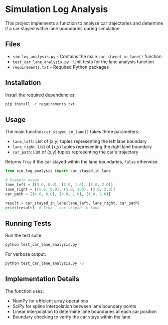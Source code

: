 # Simulation Log Analysis

This project implements a function to analyze car trajectories and determine if a car stayed within lane boundaries during simulation.

## Files

- `sim_log_analysis.py` - Contains the main `car_stayed_in_lane()` function
- `test_car_lane_analysis.py` - Unit tests for the lane analysis function
- `requirements.txt` - Required Python packages

## Installation

Install the required dependencies:

```bash
pip install -r requirements.txt
```

## Usage

The main function `car_stayed_in_lane()` takes three parameters:

- `lane_left`: List of (x,y) tuples representing the left lane boundary
- `lane_right`: List of (x,y) tuples representing the right lane boundary  
- `car_path`: List of (x,y) tuples representing the car's trajectory

Returns `True` if the car stayed within the lane boundaries, `False` otherwise.

```python
from sim_log_analysis import car_stayed_in_lane

# Example usage
lane_left = [(3.0, 0.0), (3.0, 1.0), (3.0, 2.0)]
lane_right = [(5.0, 0.0), (5.0, 1.0), (5.0, 2.0)]
car_path = [(4.0, 0.0), (4.0, 1.0), (4.0, 2.0)]

result = car_stayed_in_lane(lane_left, lane_right, car_path)
print(result)  # True - car stayed in lane
```

## Running Tests

Run the test suite:

```bash
python test_car_lane_analysis.py
```

For verbose output:

```bash
python test_car_lane_analysis.py -v
```

## Implementation Details

The function uses:
- NumPy for efficient array operations
- SciPy for spline interpolation between lane boundary points
- Linear interpolation to determine lane boundaries at each car position
- Boundary checking to verify the car stays within the lane 